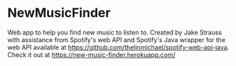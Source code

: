 # NewMusicFinder
Web app to help you find new music to listen to. Created by Jake Strauss with assistance from Spotify's web API and Spotify's Java wrapper for the web API available at https://github.com/thelinmichael/spotify-web-api-java. Check it out at https://new-music-finder.herokuapp.com/
